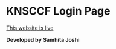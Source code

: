   # KNSCCF Login Page
  [This website is live](https://heuristic-keller-be83b3.netlify.com/)
  
  __Developed by__ **Samhita Joshi**

